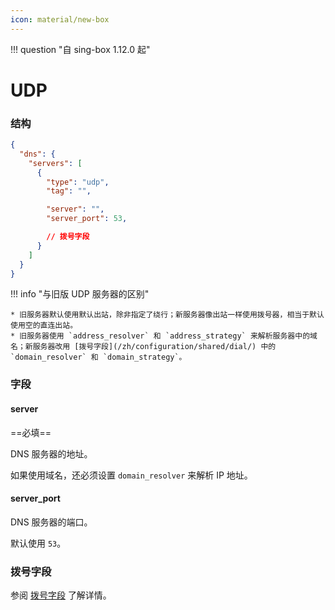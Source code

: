 ```yaml
---
icon: material/new-box
---
```


!!! question "自 sing-box 1.12.0 起"

# UDP

### 结构

```json
{
  "dns": {
    "servers": [
      {
        "type": "udp",
        "tag": "",

        "server": "",
        "server_port": 53,

        // 拨号字段
      }
    ]
  }
}
```

!!! info "与旧版 UDP 服务器的区别"

    * 旧服务器默认使用默认出站，除非指定了绕行；新服务器像出站一样使用拨号器，相当于默认使用空的直连出站。
    * 旧服务器使用 `address_resolver` 和 `address_strategy` 来解析服务器中的域名；新服务器改用 [拨号字段](/zh/configuration/shared/dial/) 中的 `domain_resolver` 和 `domain_strategy`。

### 字段

#### server

==必填==

DNS 服务器的地址。

如果使用域名，还必须设置 `domain_resolver` 来解析 IP 地址。

#### server_port

DNS 服务器的端口。

默认使用 `53`。

### 拨号字段

参阅 [拨号字段](/zh/configuration/shared/dial/) 了解详情。